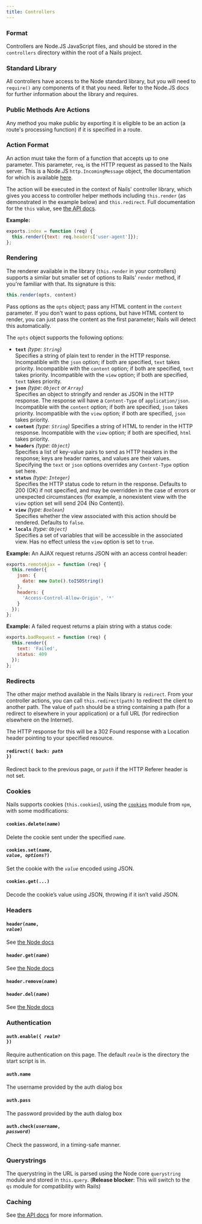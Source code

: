 ```yaml
---
title: Controllers
---
```


### Format
Controllers are Node.JS JavaScript files, and should be stored in the `controllers` directory within the root of a Nails project.

### Standard Library
All controllers have access to the Node standard library, but you will need to `require()` any components of it that you need. Refer to the Node.JS docs for further information about the library and requires.

### Public Methods Are Actions
Any method you make public by exporting it is eligible to be an action (a route's processing function) if it is specified in a route.

### Action Format
An action must take the form of a function that accepts up to one parameter. This parameter, `req`, is the HTTP request as passed to the Nails server. This is a Node.JS `http.IncomingMessage` object, the documentation for which is available
[here](https://nodejs.org/api/http.html#http_class_http_incomingmessage).

The action will be executed in the context of Nails' controller library, which gives you access to controller helper
methods including `this.render` (as demonstrated in the example below) and `this.redirect`. Full documentation for the `this` value, see [the API docs](https://artofcode-.github.io/nails/api/#Context).

**Example:**
```js
exports.index = function (req) {
  this.render({text: req.headers['user-agent']});
};
```

### Rendering
The renderer available in the library (`this.render` in your controllers) supports a similar but smaller set of options
to Rails' `render` method, if you're familiar with that. Its signature is this:

```js
this.render(opts, content)
```

Pass options as the `opts` object; pass any HTML content in the `content` parameter. If you don't want to pass options,
but have HTML content to render, you can just pass the content as the first parameter; Nails will detect this
automatically.

The `opts` object supports the following options:

 - **`text`** *(type: `String`)*  
   Specifies a string of plain text to render in the HTTP response. Incompatible with the `json` option; if both are
   specified, `text` takes priority. Incompatible with the `content` option; if both are specified, `text` takes
   priority. Incompatible with the `view` option; if both are specified, `text` takes priority.
 - **`json`** *(type: `Object` or `Array`)*  
   Specifies an object to stringify and render as JSON in the HTTP response. The response will have a `Content-Type` of
   `application/json`. Incompatible with the `content` option; if both are specified, `json` takes priority.
   Incompatible with the `view` option; if both are specified, `json` takes priority.
 - **`content`** *(type: `String`)*
   Specifies a string of HTML to render in the HTTP response. Incompatible with the `view` option; if both are
   specified, `html` takes priority.
 - **`headers`** *(type: `Object`)*  
   Specifies a list of key-value pairs to send as HTTP headers in the response; keys are header names, and values are
   their values. Specifying the `text` or `json` options overrides any `Content-Type` option set here.
 - **`status`** *(type: `Integer`)*  
   Specifies the HTTP status code to return in the response. Defaults to 200 (OK) if not specified, and may be
   overridden in the case of errors or unexpected circumstances (for example, a nonexistent view with the `view` option
   set will send 204 (No Content)).
 - **`view`** *(type: `Boolean`)*  
   Specifies whether the view associated with this action should be rendered. Defaults to `false`.
 - **`locals`** *(type: `Object`)*  
   Specifies a set of variables that will be accessible in the associated view. Has no effect unless the `view` option
   is set to `true`.

**Example:** An AJAX request returns JSON with an access control header:
```js
exports.remoteAjax = function (req) {
  this.render({
    json: {
      date: new Date().toISOString()
    },
    headers: {
      'Access-Control-Allow-Origin', '*'
    }
  });
};
```

**Example:** A failed request returns a plain string with a status code:
```js
exports.badRequest = function (req) {
  this.render({
    text: 'Failed',
    status: 409
  });
};
```

### Redirects
The other major method available in the Nails library is `redirect`. From your controller actions, you can call
`this.redirect(path)` to redirect the client to another path. The value of `path` should be a string containing a path
(for a redirect to elsewhere in your application) or a full URL (for redirection elsewhere on the Internet).

The HTTP response for this will be a 302 Found response with a Location header pointing to your specified resource.

#### <code>redirect({ back: *path* })</code>
Redirect back to the previous page, or *`path`* if the HTTP Referer header is not set.

### Cookies
Nails supports cookies (`this.cookies`), using the [`cookies`](https://github.com/pillarjs/cookies) module from `npm`, with some modifications:

#### <code>cookies.delete(*name*)</code>
Delete the cookie sent under the specified *`name`*.

#### <code>cookies.set(*name*, *value*, *options*?)</code>
Set the cookie with the *`value`* encoded using JSON.

#### <code>cookies.get(...)</code>
Decode the cookie’s value using JSON, throwing if it isn’t valid JSON.

### Headers

#### <code>header(*name*, *value*)</code>
See [the Node docs](http://devdocs.io/node~6_lts/http#http_response_setheader_name_value)

#### <code>header.get(*name*)</code>
See [the Node docs](http://devdocs.io/node~6_lts/http#http_response_getheader_name)

#### <code>header.remove(*name*)</code>
#### <code>header.del(*name*)</code>
See [the Node docs](http://devdocs.io/node~6_lts/http#http_response_removeheader_name)

### Authentication

#### <code>auth.enable({ *realm*? })</code>
Require authentication on this page. The default *`realm`* is the directory the start script is in.

#### `auth.name`
The username provided by the auth dialog box

#### `auth.pass`
The password provided by the auth dialog box

#### <code>auth.check(*username*, *password*)</code>
Check the password, in a timing-safe manner.

### Querystrings

The querystring in the URL is parsed using the Node core `querystring` module and stored in `this.query`. (**Release blocker**: This will switch to the `qs` module for compatibility with Rails)

### Caching

See [the API docs](https://artofcode-.github.io/nails/api/#Cache) for more information.
